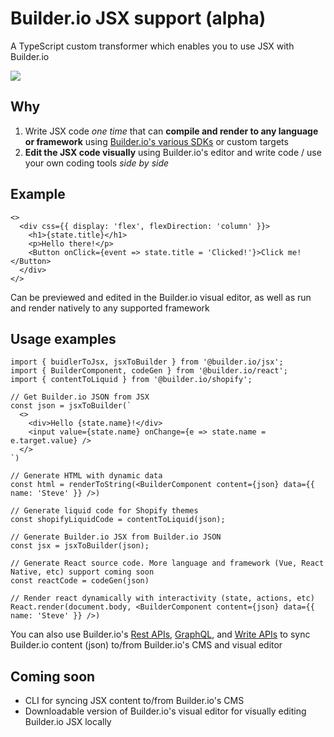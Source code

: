 # Builder.io JSX support (alpha)

A TypeScript custom transformer which enables you to use JSX with Builder.io

<img src="https://i.imgur.com/KTpBDvH.gif" >

## Why

1. Write JSX code _one time_ that can **compile and render to any language or framework** using [Builder.io's various SDKs](../packages) or custom targets
2. **Edit the JSX code visually** using Builder.io's editor and write code / use your own coding tools _side by side_

## Example

```tsx
<>
  <div css={{ display: 'flex', flexDirection: 'column' }}>
    <h1>{state.title}</h1>
    <p>Hello there!</p>
    <Button onClick={event => state.title = 'Clicked!'}>Click me!</Button>
  </div>
</>
```

Can be previewed and edited in the Builder.io visual editor, as well as run and render natively to any supported framework

## Usage examples

```tsx
import { buidlerToJsx, jsxToBuilder } from '@builder.io/jsx';
import { BuilderComponent, codeGen } from '@builder.io/react';
import { contentToLiquid } from '@builder.io/shopify';

// Get Builder.io JSON from JSX 
const json = jsxToBuilder(`
  <>
    <div>Hello {state.name}!</div>
    <input value={state.name} onChange={e => state.name = e.target.value} />
  </>
`)

// Generate HTML with dynamic data
const html = renderToString(<BuilderComponent content={json} data={{ name: 'Steve' }} />)

// Generate liquid code for Shopify themes
const shopifyLiquidCode = contentToLiquid(json);

// Generate Builder.io JSX from Builder.io JSON
const jsx = jsxToBuilder(json);

// Generate React source code. More language and framework (Vue, React Native, etc) support coming soon
const reactCode = codeGen(json)

// Render react dynamically with interactivity (state, actions, etc)
React.render(document.body, <BuilderComponent content={json} data={{ name: 'Steve' }} />)
```

You can also use Builder.io's [Rest APIs](https://www.builder.io/c/docs/query-api), [GraphQL](https://www.builder.io/c/docs/graphql-api), and [Write APIs](https://www.builder.io/c/docs/write-api) to sync Builder.io content (json) to/from Builder.io's CMS and visual editor

## Coming soon

- CLI for syncing JSX content to/from Builder.io's CMS
- Downloadable version of Builder.io's visual editor for visually editing Builder.io JSX locally
